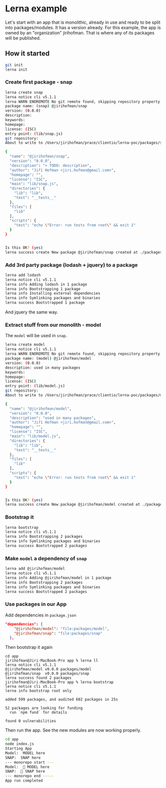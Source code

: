 # Lerna example
Let's start with an app that is monolithic, already in use and ready to be split into packages/modules. It has a version already. For this example, the app is owned by an "organization" jirihofman. That is where any of its packages will be published.

## How it started
```sh
git init
lerna init
```

### Create first package - snap
```sh
lerna create snap 
lerna notice cli v5.1.1
lerna WARN ENOREMOTE No git remote found, skipping repository property
package name: (snap) @jirihofman/snap
version: (0.0.0) 
description: 
keywords: 
homepage: 
license: (ISC) 
entry point: (lib/snap.js) 
git repository: 
About to write to /Users/jirihofman/prace/clientio/lerna-poc/packages/snap/package.json:

{
  "name": "@jirihofman/snap",
  "version": "0.0.0",
  "description": "> TODO: description",
  "author": "Jiří Hofman <jiri.hofman@gmail.com>",
  "homepage": "",
  "license": "ISC",
  "main": "lib/snap.js",
  "directories": {
    "lib": "lib",
    "test": "__tests__"
  },
  "files": [
    "lib"
  ],
  "scripts": {
    "test": "echo \"Error: run tests from root\" && exit 1"
  }
}


Is this OK? (yes) 
lerna success create New package @jirihofman/snap created at ./packages/snap
```

### Add 3rd party package (lodash + jquery) to a package
```sh
lerna add lodash
lerna notice cli v5.1.1
lerna info Adding lodash in 1 package
lerna info Bootstrapping 1 package
lerna info Installing external dependencies
lerna info Symlinking packages and binaries
lerna success Bootstrapped 1 package
```
And jquery the same way.

### Extract stuff from our monolith - model
The `model` will be used in `snap`.
```sh
lerna create model
lerna notice cli v5.1.1
lerna WARN ENOREMOTE No git remote found, skipping repository property
package name: (model) @jirihofman/model
version: (0.0.0) 
description: used in many packages
keywords: 
homepage: 
license: (ISC) 
entry point: (lib/model.js) 
git repository: 
About to write to /Users/jirihofman/prace/clientio/lerna-poc/packages/model/package.json:

{
  "name": "@jirihofman/model",
  "version": "0.0.0",
  "description": "used in many packages",
  "author": "Jiří Hofman <jiri.hofman@gmail.com>",
  "homepage": "",
  "license": "ISC",
  "main": "lib/model.js",
  "directories": {
    "lib": "lib",
    "test": "__tests__"
  },
  "files": [
    "lib"
  ],
  "scripts": {
    "test": "echo \"Error: run tests from root\" && exit 1"
  }
}


Is this OK? (yes) 
lerna success create New package @jirihofman/model created at ./packages/model
```

### Bootstrap it
```sh
lerna bootstrap
lerna notice cli v5.1.1
lerna info Bootstrapping 2 packages
lerna info Symlinking packages and binaries
lerna success Bootstrapped 2 packages
```

### Make `model` a dependency of `snap`
```sh
lerna add @jirihofman/model
lerna notice cli v5.1.1
lerna info Adding @jirihofman/model in 1 package
lerna info Bootstrapping 2 packages
lerna info Symlinking packages and binaries
lerna success Bootstrapped 2 packages
```

### Use packages in our App
Add dependencies in `package.json`
```json
"dependencies": {
    "@jirihofman/model": "file:packages/model",
    "@jirihofman/snap": "file:packages/snap"
  },
```
Then bootstrap it again
```
cd app 
jirihofman@Jiri-MacBook-Pro app % lerna ll
lerna notice cli v5.1.1
@jirihofman/model v0.0.0 packages/model
@jirihofman/snap  v0.0.0 packages/snap
lerna success found 2 packages
jirihofman@Jiri-MacBook-Pro app % lerna bootstrap
lerna notice cli v5.1.1
lerna info bootstrap root only

added 599 packages, and audited 602 packages in 25s

52 packages are looking for funding
  run `npm fund` for details

found 0 vulnerabilities
```

Then run the app. See the new modules are now working properly.
```sh
cd app
node index.js  
Starting App
Model:  MODEL here
SNAP:  SNAP here
--- monorepo start ---
Model:  🚀 MODEL here
SNAP:  🚀 SNAP here
--- monorepo end -----
App run completed
```
